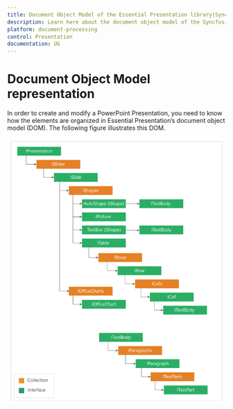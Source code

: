```yaml
---
title: Document Object Model of the Essential Presentation library|Syncfusion
description: Learn here about the document object model of the Syncfusion Essential PowerPoint Presentation library and more.
platform: document-processing
control: Presentation
documentation: UG
---
```

# Document Object Model representation

In order to create and modify a PowerPoint Presentation, you need to know how the elements are organized in Essential Presentation’s document object model (DOM). The following figure illustrates this DOM.

![PowerPoint Presentation Document Object Model](DocumentObjectModel_images/DocumentObjectModel_img1.png)


